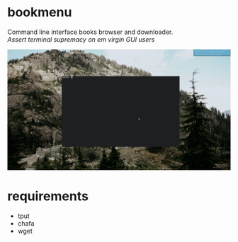 # bookmenu
Command line interface books browser and downloader.  
*Assert terminal supremacy on em virgin GUI users*

![preview](preview.gif)

# requirements
- tput
- chafa
- wget


